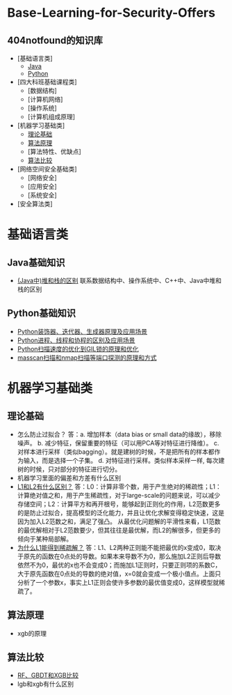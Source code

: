 # Base-Learning-for-Security-Offers
## 404notfound的知识库
- [基础语言类]
  - [Java](#Java基础知识)
  - [Python](#Python基础知识)
- [四大科班基础课程类]
  - [数据结构]
  - [计算机网络]
  - [操作系统]
  - [计算机组成原理]
- [机器学习基础类]
  - [理论基础](#理论基础)
  - [算法原理](#算法原理)
  - [算法特性、优缺点]
  - [算法比较](#算法比较)
- [网络空间安全基础类]
  - [网络安全]
  - [应用安全]
  - [系统安全]
- [安全算法类]

# 基础语言类 #
## Java基础知识 ##
- [(Java中)堆和栈的区别](https://www.cnblogs.com/zyj-bozhou/p/6723863.html)
联系数据结构中、操作系统中、C++中、Java中堆和栈的区别

## Python基础知识 ##
* [Python装饰器、迭代器、生成器原理及应用场景](https://www.jianshu.com/p/efaa19594cf4)<br>
* [Python进程、线程和协程的区别及应用场景](https://zhuanlan.zhihu.com/p/30980478)<br>
* [Python扫描速度的优化到GIL锁的原理和优化](http://cenalulu.github.io/python/gil-in-python/)
* [masscan扫描和nmap扫描等端口探测的原理和方式](http://www.freebuf.com/articles/network/146087.html)<br>

# 机器学习基础类 #
## 理论基础 ##
- 怎么防止过拟合？
答：a. 增加样本（data bias or small data的缘故），移除噪声。
b. 减少特征，保留重要的特征（可以用PCA等对特征进行降维）。
c. 对样本进行采样（类似bagging）。就是建树的时候，不是把所有的样本都作为输入，而是选择一个子集。
d. 对特征进行采样。类似样本采样一样, 每次建树的时候，只对部分的特征进行切分。
- 机器学习里面的偏差和方差有什么区别
- [L1和L2有什么区别？](https://www.zhihu.com/question/26485586)
答：L0：计算非零个数，用于产生绝对的稀疏性；L1：计算绝对值之和，用于产生稀疏性，对于large-scale的问题来说，可以减少存储空间；L2：计算平方和再开根号，能够起到正则化的作用，L2范数更多的是防止过拟合，提高模型的泛化能力，并且让优化求解变得稳定快速，这是因为加入L2范数之和，满足了强凸。
从最优化问题解的平滑性来看，L1范数的最优解相对于L2范数要少，但其往往是最优解，而L2的解很多，但更多的倾向于某种局部解。
- [为什么L1能得到稀疏解？](https://www.zhihu.com/question/37096933)
答：L1、L2两种正则能不能把最优的x变成0，取决于原先的函数在0点处的导数。如果本来导数不为0，那么施加L2正则后导数依然不为0，最优的x也不会变成0；而施加L1正则时，只要正则项的系数C，大于原先函数在0点处的导数的绝对值，x=0就会变成一个极小值点。上面只分析了一个参数x，事实上L1正则会使许多参数的最优值变成0，这样模型就稀疏了。

## 算法原理 ##
- xgb的原理

## 算法比较 ##
- [RF、GBDT和XGB比较](https://zhuanlan.zhihu.com/p/34679467)
- lgb和xgb有什么区别


